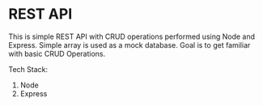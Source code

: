 # REST API
This is simple REST API with CRUD operations performed using Node and Express. Simple array is used as a mock database. Goal is to get familiar with basic CRUD Operations.

Tech Stack:
1. Node
2. Express
